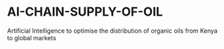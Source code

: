 # AI-CHAIN-SUPPLY-OF-OIL
Artificial Intelligence to optimise the distribution of organic oils from Kenya to global markets
